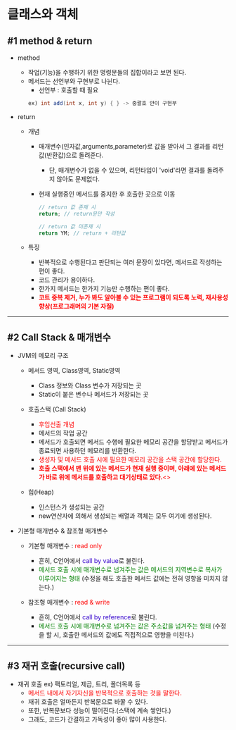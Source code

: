 # 클래스와 객체

## #1 method & return

- method

  - 작업(기능)을 수행하기 위한 명령문들의 집합이라고 보면 된다.
  - 메서드는 선언부와 구현부로 나뉜다.
    - 선언부 : 호출할 때 필요
    ```java
    ex) int add(int x, int y) { } -> 중괄호 안이 구현부
    ```

- return

  - 개념

    - 매개변수(인자값,arguments,parameter)로 값을 받아서 그 결과를 리턴값(반환값)으로 돌려준다.
      - 단, 매개변수가 없을 수 있으며, 리턴타입이 'void'라면 결과를 돌려주지 않아도 문제없다.
    - 현재 실행중인 메서드를 중지한 후 호출한 곳으로 이동

      ```java
      // return 값 존재 시
      return; // return문만 작성

      // return 값 미존재 시
      return YM; // return + 리턴값
      ```

  - 특징
    - 반복적으로 수행된다고 판단되는 여러 문장이 있다면, 메서드로 작성하는 편이 좋다.
    - 코드 관리가 용이하다.
    - 한가지 메서드는 한가지 기능만 수행하는 편이 좋다.
    - <span style="color:red">**코트 중복 제거, 누가 봐도 알아볼 수 있는 프로그램이 되도록 노력, 재사용성 향상(프로그래머의 기본 자질)**</span>

---

## #2 Call Stack & 매개변수

- JVM의 메모리 구조

  - 메서드 영역, Class영역, Static영역

    - Class 정보와 Class 변수가 저장되는 곳
    - Static이 붙은 변수나 메서드가 저장되는 곳

  - 호출스택 (Call Stack)

    - <span style="color:red">후입선출 개념</span>
    - 메서드의 작업 공간
    - 메서드가 호출되면 메서드 수행에 필요한 메모리 공간을 할당받고 메서드가 종료되면 사용하던 메모리를 반환한다.
    - <span style="color:red">생성자 및 메서드 호출 시에 필요한 메모리 공간을 스택 공간에 할당한다.</span>
    - <span style="color:red">**호출 스택에서 맨 위에 있는 메서드가 현재 실행 중이며, 아래에 있는 메서드가
      바로 위에 메서드를 호출하고 대기상태로 있다.**<>

  - 힙(Heap)
    - 인스턴스가 생성되는 공간
    - new연산자에 의해서 생성되는 배열과 객체는 모두 여기에 생성된다.

- 기본형 매개변수 & 참조형 매개변수

  - 기본형 매개변수 : <span style="color:red">read only</span>

    - 흔히, C언어에서 <span style="color:#3300CC">call by value</span>로 불린다.
    - <span style="color:green">메서드 호출 시에 매개변수로 넘겨주는 값은 메서드의 지역변수로 복사가 이루어지는 형태</span> (수정을 해도 호출한 메서드 값에는 전혀 영향을 미치지 않는다.)

  - 참조형 매개변수 : <span style="color:red">read & write</span>
    - 흔히, C언어에서 <span style="color:#3300CC">call by reference</span>로 불린다.
    - <span style="color:green">메서드 호출 시에 매개변수로 넘겨주는 값은 주소값을 넘겨주는 형태</span> (수정을 할 시, 호출한 메서드의 값에도 직접적으로 영향을 미친다.)

---

## #3 재귀 호출(recursive call)

- 재귀 호출 ex) 팩토리얼, 제곱, 트리, 폴더목록 등
  - <span style="color:red">메서드 내에서 자기자신을 반복적으로 호출하는 것을 말한다.<span/>
  - 재귀 호출은 얼마든지 반복문으로 바꿀 수 있다.
  - 또한, 반복문보다 성능이 떨어진다.(스택에 계속 쌓인다.)
  - 그래도, 코드가 간결하고 가독성이 좋아 많이 사용한다.
